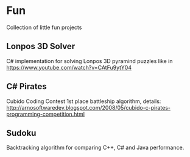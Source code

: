 # Fun
Collection of little fun projects

## Lonpos 3D Solver
C# implementation for solving Lonpos 3D pyramind puzzles like in https://www.youtube.com/watch?v=CAtFu9ytY04

## C# Pirates
Cubido Coding Contest 1st place battleship algorithm, details: http://arnosoftwaredev.blogspot.com/2008/05/cubido-c-pirates-programming-competition.html

## Sudoku
Backtracking algorithm for comparing C++, C# and Java performance.
